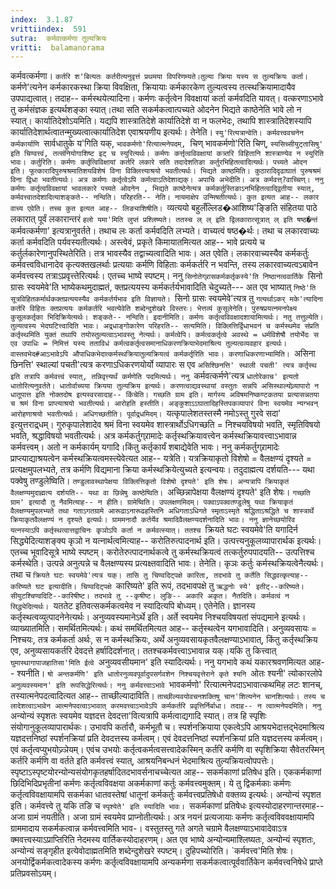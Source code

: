 ```yaml
---
index:  3.1.87
vrittiindex:  591
sutra:  कर्मवत्कर्मणा तुल्यक्रियः
vritti:  balamanorama 
---
```


कर्मवत्कर्मणा। `कर्तरि श'बित्यतः कर्तरीत्यनुवृत्तं प्रथमया विपरिणम्यते।तुल्या क्रिया यस्य स तुल्यक्रियः कर्ता। `कर्मणे'त्यनेन कर्मकारकस्था क्रिया विवक्षिता, क्रियायाः कर्मकारकेण तुल्यत्वस्य तत्स्थक्रियामादायैव उपपाद्यत्वात्। तदाह-- कर्मस्थयेत्यादिना। कर्मणः कर्तृत्वेन विवक्षायां कर्ता कर्मवदिति यावत्। वत्करणाऽभावे तु कर्मसंज्ञक इत्यर्थशङ्का स्यात्।तथा सति सकर्मकत्वात्पच्यते ओदनेन भिद्यते काष्ठेनेति भावे लो न स्यात्। कार्यातिदेशोऽयमिति। यद्यपि शास्त्रातिदेशे कार्यातिदेशे वा न फलभेदः, तथापि शास्त्रातिदेशस्यापि कार्यातिदेशार्थत्वातन्मुख्यत्वात्कार्यातिदेश एवाश्रयणीय इत्यर्थः। तेनेति। `स्यु'रित्यत्रान्वेति। कर्मवत्त्ववचनेन कर्मकार्याणि `सार्वधातुके य'गिति यक्, `भावकर्मणो'रित्यात्मनेपदम्, `चिण् भावकर्मणो'रिति चिण्, `स्यसिच्सीयुट्तासिषु' इति चिण्वत्त्वं, तत्संनियोगाशिष्ट इट् च स्युरित्यर्थः। कर्मणः कर्त्तृत्वविवक्षायां कत्र्तरि विहितानि शास्त्राण्येव न स्युरिति भावः। कर्तुरिति। कर्मणः कर्तृत्विविक्षायां कर्तरि लकारे सति तदादेशतिङा कर्तुरभिहितत्वादित्यर्थः। पच्यते ओदन इति। फूत्कारादिपुरुषश्रमातिशयविशेषं विना विक्लित्त्याश्रयो भवतीत्यर्थः। भिद्यते काष्ठमिति। कुठारादिदृढाघातं पुरुषश्रमं विना द्विधा भवतीत्यर्थः। अत्र कर्मणः कर्तृत्वेऽपि कर्मत्वाऽतिदेशाद्यक्। अपाचि अभेदीति। अत्र कर्मवत्त्?वाच्चिण्। ननु कर्मणः कर्तृत्वविवक्षायां भावलकारे पच्यते ओदनेन , भिद्यते काष्ठेनेत्यत्र कर्मकर्तुस्तिङाऽनभिहितत्वाद्द्वितीया स्यात्, कर्मवत्त्वातदेशादित्याशङ्कते-- नन्विति। परिहरति-- नेति। नायमाक्षेप उन्मिषतीत्यर्थः। कुत इत्यत आह-- लकार वाच्य एवेति। तच्च कुत इत्यत आह-- लिङ्याशिषीति। `व्यत्ययो बहुलँल्लिड�आशिष्य'ङ्ङिति संहितया पाठे लकारात् पूर्वं लकारान्तरं `हलो यमा'मिति लुप्तं प्रश्लिष्यते। ततस्च ल् ल् इति द्विलकारात्सूत्रात् ल् इति षष्ठ�न्तं `कर्मवत्कर्मणा' इत्यत्रानुवर्तते। तथाच लः कर्ता कर्मवदिति लभ्यते। वाच्यत्वं षष्ठ�र्थः। तथा च लकारवाच्यः कर्ता कर्मवदिति पर्यवस्यतीत्यर्थः। अस्त्वेवं, प्रकृते किमायातमित्यत आह-- भावे प्रत्यये च कर्तुर्लकारेणानुपस्थितेरिति। तत्र भावस्यैव तद्वाच्यत्वादिति भावः। अत एवेति। लकारवाच्यस्यैव कर्मकर्तुः कर्मवत्त्वविधानादेव कृत्यक्तखलर्थाः प्रत्ययाः कर्मणि विहिताः कर्मकर्तरि न भवन्ति, तस्य लकारवाच्यत्वऽबावेन कर्मवत्त्वस्य तत्राऽप्रवृत्त्तेरित्यर्थः। एतच्च भाष्ये स्पष्टम्। ननु `सिनोतेग्र्रासकर्मकर्तृकस्ये'ति निष्ठानत्ववार्तिके `सिनो ग्रासः स्वयमेवे'ति भाष्येकथमुदाह्मतं, क्तप्रत्ययस्य कर्मकर्तर्यभावादिति चेदुच्यते--- अत एव भाष्यात् `निष्ठे'ति सूत्रविहितकर्मार्थकक्तप्रत्ययस्यैव कर्मकर्तर्यभाव इति विज्ञायते। `सिनो ग्रासः स्वयमेवे'त्यत्र तु `गत्यर्थाऽकर् मके'त्यादिना कर्तरि विहितः क्तप्रत्ययः कर्मकर्तरि भवत्येवेति शब्देन्दुशेखरे विस्तरः। भेत्तव्यं कुसूलेनेति। पुरुषप्रयत्नमनपेक्ष्य कुसूलकर्तृका भिदिक्रियेत्यर्थः। शङ्कते-- नन्विति। इदानीमिति। कर्मणः कर्तृत्वविवक्षादशायामित्यर्थः। नतु तत्तुल्येति। तुल्यत्वस्य भेदघटित्त्वादिति भावः। अद्र्धाङ्गोकारेण परिहरति-- सत्यमिति। विक्लित्तिर्द्विधाभवनं च कर्मस्थमेव संप्रति कर्तृस्थमिति युक्तं तथापि तयोस्तुल्यत्वाऽभावस्तु नेत्यर्थः। कर्मत्वेपि। कर्मत्वकर्तृत्वे अवस्थे = धर्मविशेषौ तयोर्भेदः स एव उपाधिः = निमित्तं यस्य तताविधं कर्मत्वकर्तृत्वसमानाधिकरणक्रियाभेदमाश्रित्य तुल्यत्वव्यवहार इत्यर्थः। वास्तवभेद#आऽभावेऽपि औपाधिकभेदात्कर्मस्थक्रियातुल्यक्रियत्वं कर्मकर्तृरिति भावः। करणाधिकरणाभ्यामिति। `असिना छिनत्ति' स्थाल्यां पचती'त्यत्र करणाऽधिकरणयोर्यो व्यापारः स एव `असिश्छिनत्ति' स्थाली पचती' त्यत्र कर्तृस्थ इति तत्रापि कर्मवत्त्वं स्यात्, तन्निवृत्त्यर्थं कर्मणेति पदमित्यर्थः। ननु `कर्मवत्कर्मणे'त्यत्र `धातोरेकाच' इत्यतो धातोरित्यनुवर्तते। धातोर्वाच्यया क्रियया तुल्यक्रिय इत्यर्थः। करणत्वाद्यवस्थायां वस्तुतः सन्नपि असिस्थाल्योव्र्यापारो न धातूपात्त इति नोक्तदोष इत्यस्वरसादाह-- किंचेति। गच्छति ग्राम इति। मार्गस्य अविषमनिष्कण्टकतया प्रत्यासन्नतया च श्रमं विना प्राप्त्याश्रयो भवतीत्यर्थः। आरोहति हस्तीति। अङ्कुशाऽऽघातादिहस्तिपकव्यापारं विना स्वयमेव न्यग्भवन् आरोहणाश्रयो भवतीत्यर्थः। अधिगच्छतीति। पूर्वाद्र्धमिदम्। `यत्कृपालेशतस्तस्मै नमोऽस्तु गुरवे सदा' इत्युत्तराद्र्धम्। गुरुकृपालेशादेव श्रमं विना स्वयमेव शास्त्रार्थोऽधिगच्छति = निश्चयविषयो भवति, स्मृतिविषयो भवति, श्रद्धाविषयो भवतीत्यर्थः। अत्र कर्मकर्तुग्र्रामादेः कर्तृस्थक्रियावत्त्वेन कर्मस्थक्रियावत्त्वाऽभावान्न कर्मवत्त्वम्। अतो न कर्मकार्यम् यगादि।किंतु कर्तृकार्यं शबाद्येवेति भावः। ननु कर्मकर्तुग्र्रामादेः प्राप्त्याद्याश्रयत्वेन कर्मस्थक्रियत्वमस्त्येवेत्यत आह-- यत्रेति। यत्रक्रियाकृतो विशेषो = वैलक्षण्यं दृश्यते = प्रत्यक्षमुपलभ्यते, तत्र कर्मणि विद्यमाना क्रिया कर्मस्थक्रियेत्युच्यते इत्यन्वयः। तदुदाह्मत्य दर्शयति--- यथा पक्वेषु तण्डुलेष्विति। `तण्डुलावस्थापेक्षया विक्लित्तिकृतो विशेषो दृश्यते' इति शेषः। अन्यत्रापि क्रियाकृतं वैलक्षण्यमुदाह्मत्य दर्शयति-- यथा वा छिन्नेषु काष्ठेष्विति। `अच्छिन्नापेक्षया वैलक्षण्यं दृश्यते' इति शेषः। `गच्छति ग्राम' इत्यादौ तु नैवमित्याह-- न हीति। ग्रामेष्विति। उपलक्षणमिदम्। पक्वाऽपक्वतण्डुलेषु यथा क्रियाकृतं वैलक्षण्यमुपलभ्यते तथा गताऽगतग्रामे आरूढाऽनारूढहस्तिनि अधिगताऽधिगते स्मृताऽस्मृते श्रद्धिताऽश्रद्धिते च शास्त्रार्थे क्रियाकृतवैलक्षण्यं न दृश्यते इत्यर्थः। ग्राममनादौ कर्तर्येव श्रमादिवैलक्षण्यदर्शनादिति भावः। ननु ज्ञानेच्छयोरिव यत्नस्याऽपि कर्तृस्थत्वात्तद्वाचिनः कृञोऽपि कर्ता न कर्मवत्स्यात्। ततश्च `क्रियते घटः स्वयमेवे'ति यगादिर्न सिद्ध्येदित्याशङ्क्य कृञो न यत्नार्थत्वमित्याह-- करोतिरुत्पादनार्थ इति। उत्पत्त्यनुकूलव्यापारार्थक इत्यर्थः। एतच्च भूवादिसूत्रे भाष्ये स्पष्टम्। करोतेरुत्पादनार्थकत्वे तु कर्मस्थक्रियत्वं तत्कर्तुरुपपादयति-- उत्पत्तिश्च कर्मस्थेति। उत्पन्ने अनुत्पन्ने च वैलक्षण्यस्य प्रत्यक्ष्तवादिति भावः। तेनेति। कृञः कर्तुः कर्मस्थक्रियत्वेनैत्यर्थः। तथा च `क्रियते घटः स्वयमेवे'त्यत्र यक्। तासि तु चिण्वदिट्पक्षे कारिता, तदभावे तु कर्तेति सिद्धवत्कृत्याह--करिष्यते घट इत्यादीति। चिण्वदिट्पक्षे `कारिष्यते' इति रूपं, तदभावपक्षे तु `ऋद्धनोः स्ये' इतीट्--करिष्यते। सीयुटश्चिण्वदिटि--कारिषीष्ट। तदभावे तु --कृषीष्ट। लुङि-- अकारि अकृत। नैतदिति। कर्मवत्वं न सिद्ध्येदित्यर्थः। `यततेट इतिवत्सकर्मकत्वमेव न स्यादित्यपि बोध्यम्। एतेनेति। ज्ञानस्य कर्तृस्थत्वव्युत्पादनेनेत्यर्थः। अनुव्यवस्यमानेऽर्थे इति। अर्ते स्वयमेव निश्चयविषयतां संपद्यमाने इत्यर्थः। व्याख्यातमिति। समर्थितमित्यर्थः। कथं समर्थितमित्यत आह-- कर्तृस्थत्वेन यगभावादिति। अनुव्यवसायः = निश्चयः, तत्र कर्मकर्ता अर्थः, स न कर्मस्थक्रियः, अर्थे अनुव्यवसायकृतवैलक्षण्याऽभावात्, किंतु कर्तृस्थक्रिय एव, अनुव्यसायकर्तरि देवदत्ते हर्षादिदर्शनात्। ततश्चकर्मवत्त्वाऽभावान्न यक्।यकि तु कित्त्वात् `घुमास्थागापाजहातिसा'मिति ईत्वे `अनुव्यवसीयमान' इति स्यादित्यर्थः। ननु यगभावे कथं यकारश्रवणमित्यत आह-- श्यनीति। `षो अन्तकर्मणि' इति धातोरनुव्यवपूर्वादुपसर्गवशेन निश्चयवृत्तेराने कृते श्यनि `ओतः श्यनी' त्योकारलोपे `अनुव्यवस्यमान' इति रूपसिद्धेरित्यर्थः। ननु कर्मवत्त्वाऽभावे `भावकर्मणो' रित्यात्मनेपदाऽभावात्कथमिह लटः शानच्, तस्यात्मनेपदत्वादित्यत आह-- ताच्छील्यादाविति। `ताच्छील्यवयोवचनशक्तिषु चान'शित्यनेन चानशित्यर्थः। तस्य च लादेशत्वाऽभावेन आत्मनेपदत्वाऽभावात् करमवत्त्वाऽभावेऽपि कर्मकर्तरि प्रवृत्तिर्निर्बाधा। तदाह-- न त्वात्मनेपदमिति। ननु `अन्योन्यं स्पृशतः स्वयमेव यज्ञदत्त देवदत्ता'वित्यत्रापि कर्मत्वाद्यगादि स्यात्। तत्र हि स्पृशिः संयोगानुकूलव्यापारार्थकः। उभावपि कर्तारौ, कर्मभूतौ च। स्पर्शनक्रियाया एकत्वेऽपि आश्रयभेदात्तद्भेदमाश्रित्य यज्ञदत्तनिष्ठां स्पर्शनक्रियां प्रति देवदत्तस्य कर्मत्वम्। एवं देवदत्तनिष्ठां स्पर्शनक्रियां प्रति यज्ञदत्तस्य कर्मत्वम्।एवं कर्तृत्वप्युभयोज्र्ञेयम्। एवंच उभयोः कर्तृत्वकर्मत्वसत्त्वादेकस्मिन् कर्तरि कर्मणि वा स्पृशिक्रिया सैवेतरस्मिन् कर्तरि कर्मणि वा वर्तते इति कर्मवत्त्वं स्यात्, आश्रयनिबन्धनं भेदमाश्रित्य तुल्यक्रियत्वोपपत्तेः। स्पृष्टाऽस्पृष्टयोरन्योन्यसंयोगकृतहर्षादितदभावर्सनाचच्चेत्यत आह-- सकर्मकाणां प्रतिषेध इति। एककर्मकाणां छिदिभिदिप्रभृतीनां कर्मणः कर्तृत्वविवक्षया अकर्मकाणां कर्तुः कर्मवत्त्वमुक्तम्। ये तु द्विकर्मकाः कर्मणः कर्तृत्वविवक्षायामपि सकर्मका धातवस्तेषां धातूनां कर्मकर्तुः कर्मवत्त्वप्रतिषेधो वक्तव्य इत्यर्थः। अन्योन्यं स्पृशत इति। कर्मवत्त्वे तु यकि तङि च `स्पृश्येते' इति स्यादिति भावः। `सकर्मकाणां प्रतिषेधः इत्यस्योदाहरणान्तरमाह-- अजा ग्रामं नयतीति। अजा ग्रामं स्वयमेव प्राप्नोतीत्यर्थः। अत्र नयनं प्रत्यजायाः कर्मणः कर्तृत्वविववक्षायामपि ग्राममादाय सकर्मकत्वान्न कर्मवत्त्वमिति भाव-। वस्तुतस्तु गते अगते चग्रामे वैलक्षण्याऽभावादेवाऽत्र क्मवत्त्वस्याऽप्राप्तिरिति नेदमस्य वार्तिकस्योदाहरणम्। अत एव भाष्ये अन्योन्यमाश्लिष्यतः, अन्योन्यं स्पृशतः, अन्योन्यं सङ्गृहीत इत्येवोदाह्मतमिति शब्देन्दुशेखरे स्पष्टम्। दुहिपच्योरिति। `कर्मवत्त्व'मिति शेषः। अनयोर्द्विकर्मकत्वादेकस्य कर्मणः कर्तृत्वविवक्षायामपि अन्यकर्मणा सकर्मकत्वात्पूर्ववार्तिकेन कर्मवत्त्वनिषेधे प्राप्ते प्रतिप्रवसोऽयम्।

